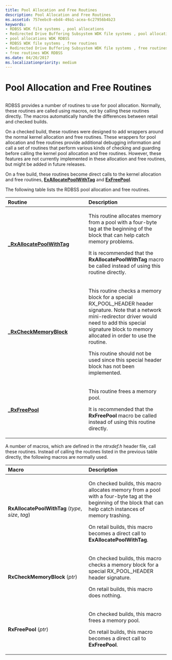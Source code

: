 ```yaml
---
title: Pool Allocation and Free Routines
description: Pool Allocation and Free Routines
ms.assetid: 757eebc0-ebd4-49a1-acea-6c27956b4b23
keywords:
- RDBSS WDK file systems , pool allocations
- Redirected Drive Buffering Subsystem WDK file systems , pool allocations
- pool allocations WDK RDBSS
- RDBSS WDK file systems , free routines
- Redirected Drive Buffering Subsystem WDK file systems , free routines
- free routines WDK RDBSS
ms.date: 04/20/2017
ms.localizationpriority: medium
---
```


# Pool Allocation and Free Routines


## <span id="ddk_pool_allocation_and_free_functions_if"></span><span id="DDK_POOL_ALLOCATION_AND_FREE_FUNCTIONS_IF"></span>


RDBSS provides a number of routines to use for pool allocation. Normally, these routines are called using macros, not by calling these routines directly. The macros automatically handle the differences between retail and checked builds.

On a checked build, these routines were designed to add wrappers around the normal kernel allocation and free routines. These wrappers for pool allocation and free routines provide additional debugging information and call a set of routines that perform various kinds of checking and guarding before calling the kernel pool allocation and free routines. However, these features are not currently implemented in these allocation and free routines, but might be added in future releases.

On a free build, these routines become direct calls to the kernel allocation and free routines, [**ExAllocatePoolWithTag**](/windows-hardware/drivers/ddi/wdm/nf-wdm-exallocatepoolwithtag) and [**ExFreePool**](/windows-hardware/drivers/ddi/ntddk/nf-ntddk-exfreepool).

The following table lists the RDBSS pool allocation and free routines.

<table>
<colgroup>
<col width="50%" />
<col width="50%" />
</colgroup>
<thead>
<tr class="header">
<th align="left">Routine</th>
<th align="left">Description</th>
</tr>
</thead>
<tbody>
<tr class="odd">
<td align="left"><p><a href="/windows-hardware/drivers/ifs/-rxallocatepoolwithtag" data-raw-source="[&lt;strong&gt;_RxAllocatePoolWithTag&lt;/strong&gt;](./-rxallocatepoolwithtag.md)"><strong>_RxAllocatePoolWithTag</strong></a></p></td>
<td align="left"><p>This routine allocates memory from a pool with a four-byte tag at the beginning of the block that can help catch memory problems.</p>
<p>It is recommended that the <strong>RxAllocatePoolWithTag</strong> macro be called instead of using this routine directly.</p></td>
</tr>
<tr class="even">
<td align="left"><p><a href="/windows-hardware/drivers/ifs/-rxcheckmemoryblock" data-raw-source="[&lt;strong&gt;_RxCheckMemoryBlock&lt;/strong&gt;](./-rxcheckmemoryblock.md)"><strong>_RxCheckMemoryBlock</strong></a></p></td>
<td align="left"><p>This routine checks a memory block for a special RX_POOL_HEADER header signature. Note that a network mini-redirector driver would need to add this special signature block to memory allocated in order to use the routine.</p>
<p>This routine should not be used since this special header block has not been implemented.</p></td>
</tr>
<tr class="odd">
<td align="left"><p><a href="/windows-hardware/drivers/ifs/-rxfreepool" data-raw-source="[&lt;strong&gt;_RxFreePool&lt;/strong&gt;](./-rxfreepool.md)"><strong>_RxFreePool</strong></a></p></td>
<td align="left"><p>This routine frees a memory pool.</p>
<p>It is recommended that the <strong>RxFreePool</strong> macro be called instead of using this routine directly.</p></td>
</tr>
</tbody>
</table>

 

A number of macros, which are defined in the *ntrxdef.h* header file, call these routines. Instead of calling the routines listed in the previous table directly, the following macros are normally used.

<table>
<colgroup>
<col width="50%" />
<col width="50%" />
</colgroup>
<thead>
<tr class="header">
<th align="left">Macro</th>
<th align="left">Description</th>
</tr>
</thead>
<tbody>
<tr class="odd">
<td align="left"><p><strong>RxAllocatePoolWithTag</strong> (<em>type</em>, <em>size</em>, <em>tag</em>)</p></td>
<td align="left"><p>On checked builds, this macro allocates memory from a pool with a four-byte tag at the beginning of the block that can help catch instances of memory trashing.</p>
<p>On retail builds, this macro becomes a direct call to <strong>ExAllocatePoolWithTag</strong>.</p></td>
</tr>
<tr class="even">
<td align="left"><p><strong>RxCheckMemoryBlock</strong> (<em>ptr</em>)</p></td>
<td align="left"><p>On checked builds, this macro checks a memory block for a special RX_POOL_HEADER header signature.</p>
<p>On retail builds, this macro does nothing.</p></td>
</tr>
<tr class="odd">
<td align="left"><p><strong>RxFreePool</strong> (<em>ptr</em>)</p></td>
<td align="left"><p>On checked builds, this macro frees a memory pool.</p>
<p>On retail builds, this macro becomes a direct call to <strong>ExFreePool</strong>.</p></td>
</tr>
</tbody>
</table>

 


